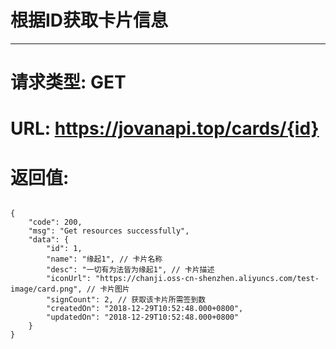# 根据ID获取卡片信息
---
# 请求类型: GET
# URL: https://jovanapi.top/cards/{id}
# 返回值:
<pre><code>
{
    "code": 200,
    "msg": "Get resources successfully",
    "data": {
        "id": 1,
        "name": "缘起1", // 卡片名称
        "desc": "一切有为法皆为缘起1", // 卡片描述
        "iconUrl": "https://chanji.oss-cn-shenzhen.aliyuncs.com/test-image/card.png", // 卡片图片
        "signCount": 2, // 获取该卡片所需签到数
        "createdOn": "2018-12-29T10:52:48.000+0800",
        "updatedOn": "2018-12-29T10:52:48.000+0800"
    }
}
</code></pre>
